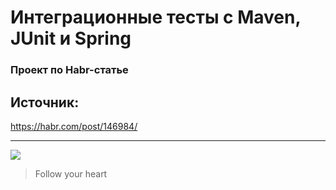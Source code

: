 # Интеграционные тесты с Maven, JUnit и Spring
### Проект по Habr-статье


## Источник:
https://habr.com/post/146984/
___

![](https://pandao.github.io/editor.md/examples/images/4.jpg)

> Follow your heart

